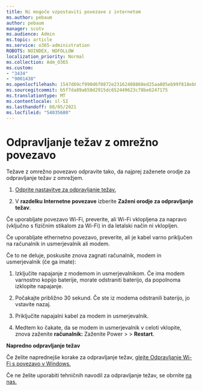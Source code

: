 ```yaml
---
title: Ni mogoče vzpostaviti povezave z internetom
ms.author: pebaum
author: pebaum
manager: scotv
ms.audience: Admin
ms.topic: article
ms.service: o365-administration
ROBOTS: NOINDEX, NOFOLLOW
localization_priority: Normal
ms.collection: Adm_O365
ms.custom:
- "3434"
- "9001438"
ms.openlocfilehash: 1547d69cf990d6f0872e23162408860ed25aa805eb99f818eb079d0f7e04ce35
ms.sourcegitcommit: b5f7da89a650d2915dc652449623c78be6247175
ms.translationtype: MT
ms.contentlocale: sl-SI
ms.lasthandoff: 08/05/2021
ms.locfileid: "54035680"
---
```

# <a name="fix-network-connection"></a>Odpravljanje težav z omrežno povezavo

Težave z omrežno povezavo odpravite tako, da najprej zaženete orodje za odpravljanje težav z omrežjem. 

1. [Odprite nastavitve za odpravljanje težav.](ms-settings:troubleshoot)

2. V **razdelku Internetne povezave** izberite **Zaženi orodje za odpravljanje težav**.

Če uporabljate povezavo Wi-Fi, preverite, ali Wi-Fi vklopljena za napravo (vključno s fizičnim stikalom za Wi-Fi) in da letalski način ni vklopljen.

Če uporabljate ethernetno povezavo, preverite, ali je kabel varno priključen na računalnik in usmerjevalnik ali modem.

Če to ne deluje, poskusite znova zagnati računalnik, modem in usmerjevalnik (če ga imate):

1. Izključite napajanje z modemom in usmerjevalnikom. Če ima modem varnostno kopijo baterije, morate odstraniti baterijo, da popolnoma izklopite napajanje.

2. Počakajte približno 30 sekund. Če ste iz modema odstranili baterijo, jo vstavite nazaj.

3. Priključite napajalni kabel za modem in usmerjevalnik.

4. Medtem ko čakate, da se modem in usmerjevalnik v celoti vklopite, znova zaženite **računalnik:** Zaženite Power  >    >  **Restart**.

**Napredno odpravljanje težav**

Če želite naprednejše korake za odpravljanje težav, [glejte Odpravljanje Wi-Fi s povezavo v Windows.](https://support.microsoft.com/help/10741?ocid=SMC10741%2F) 

Če ne želite uporabiti tehničnih navodil za odpravljanje težav, se obrnite [na nas.](https://support.microsoft.com/contactus)
